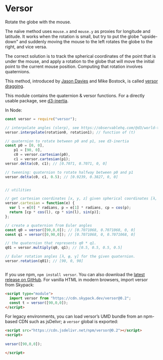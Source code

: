# Versor

Rotate the globe with the mouse.

The naïve method uses `mouse.x` and `mouse.y` as proxies for longitude and latitude. It works when the rotation is small, but try to put the globe "upside-down" and suddenly moving the mouse to the left rotates the globe to the right, and vice versa.

The correct solution is to track the spherical coordinates of the point that is under the mouse, and apply a rotation to the globe that will move the initial point to the current mouse position. Computing that rotation involves quaternions.

This method, introduced by [Jason Davies](https://www.jasondavies.com/maps/rotate/) and Mike Bostock, is called [versor dragging](https://gist.github.com/mbostock/7ea1dde508cec6d2d95306f92642bc42).

This module contains the quaternion & versor functions. For a directly usable package, see [d3-inertia](https://github.com/Fil/d3-inertia).


In Node:

```js
const versor = require("versor");

// interpolate angles (slerp), see https://observablehq.com/@d3/world-tour
versor.interpolate(rotation0, rotation1); // function of (t)

// quaternion to rotate between p0 and p1, see d3-inertia
const p0 = [0, 0],
    p1 = [90, 0],
    c0 = versor.cartesian(p0),
    c1 = versor.cartesian(p1);
versor.delta(c0, c1); // [0.7071, 0.7071, 0, 0]

// tweening: quaternion to rotate halfway between p0 and p1
versor.delta(c0, c1, 0.5); // [0.9239, 0.3827, 0, 0]


// utilities

// get cartesian coordinates [x, y, z] given spherical coordinates [λ, φ].
versor.cartesian = function(e) {
  var l = e[0] * radians, p = e[1] * radians, cp = cos(p);
  return [cp * cos(l), cp * sin(l), sin(p)];
};

// create a quaternion from Euler angles
const q0 = versor([90,0,0]); // [0.7071068, 0.7071068, 0, 0]
const q1 = versor([0,90,0]); // [0.7071068, 0, 0.7071068, 0]

// the quaternion that represents q0 * q1.
q01 = versor.multiply(q0, q1); // [0.5, 0.5, 0.5, 0.5]

// Euler rotation angles [λ, φ, γ] for the given quaternion.
versor.rotation(q01); // [90, 0, 90]



```

If you use npm, `npm install versor`. You can also download the [latest release on GitHub](https://github.com/d3/versor/releases/latest). For vanilla HTML in modern browsers, import versor from Skypack:

```html
<script type="module">
  import versor from "https://cdn.skypack.dev/versor@0.2";
  const t = versor([90,0,0]);
</script>
```

For legacy environments, you can load versor’s UMD bundle from an npm-based CDN such as jsDelivr; a `versor` global is exported:

```html
<script src="https://cdn.jsdelivr.net/npm/versor@0.2"></script>
<script>
  
versor([90,0,0]);

</script>
```

